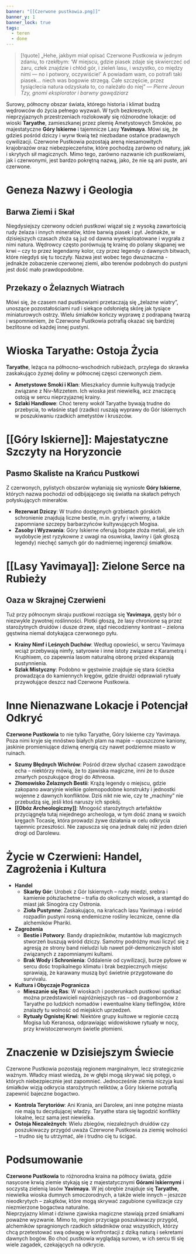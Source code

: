 ```yaml
---
banner: "[[Czerwone pustkowia.png]]"
banner_y: 1
banner_lock: true
tags:
  - teren
  - done
---
```

>[!quote] „Hehe, jakbym miał opisać Czerwone Pustkowia w jednym zdaniu, to rzekłbym: ‘W miejscu, gdzie piasek zdaje się skwierczeć od żaru, człek znajdzie i chłód gór, i zieleń lasu, i wszystko, co między nimi — no i potwory, oczywiście!’ A powiadam wam, co potrafi taki piasek... niech was bogowie strzegą. Całe szczęście, przez tysiąclecia natura odzyskała to, co należało do niej”
>— _Pierre Jeoun Tzy, gnomi eksplorator i barwny gawędziarz_

Surowy, północny obszar świata, którego historia i klimat budzą wędrowców do życia pełnego wyzwań. W tych bezkresnych, nieprzyjaznych przestrzeniach rozlokowały się różnorodne lokacje: od wioski **Taryathe**, zamieszkanej przez plemię Ametystowych Smoków, po majestatyczne **Góry Iskierne** i tajemnicze Lasy **Yavimaya**. Mówi się, że gdzieś pośród dziczy i wyrw tkwią też niezbadane ostańce pradawnych cywilizacji. Czerwone Pustkowia pozostają areną niesamowitych krajobrazów oraz niebezpieczeństw, które pochodzą zarówno od natury, jak i skrytych sił magicznych. Mimo tego, zarówno nazwanie ich pustkowiami, jak i czerwonymi, jest bardzo pokrętną nazwą, jako, że nie są ani puste, ani czerwone.
# Geneza Nazwy i Geologia
## Barwa Ziemi i Skał
Niegdysiejszy czerwony odcień pustkowi wiązał się z wysoką zawartością rudy żelaza i innych minerałów, które barwią piasek i pył. Jednakże, w dzisiejszych czasach złoża są już od  dawna wyeksploatowane i wygrała z nimi natura. Wędrowcy często porównują tę krainę do polany skąpanej we krwi – czy to przez legendarny kolor, czy przez legendy o dawnych bitwach, które niegdyś się tu toczyły. Nazwa jest wobec tego dwuznaczna - jednakże zobaczenie czerwonej ziemi, albo terenów podobnych do pustyni jest dość mało prawdopodobne.
## Przekazy o Żelaznych Wiatrach
Mówi się, że czasem nad pustkowiami przetaczają się „żelazne wiatry”, unoszące pozostałościami rud i siekące odsłoniętą skórę jak tysiące miniaturowych ostrzy. Wielu śmiałków kończy wyprawę z podrapaną twarzą i wspomnieniem, że Czerwone Pustkowia potrafią okazać się bardziej bezlitosne od każdej innej pustyni.
# Wioska Taryathe: Ostoja Życia
**Taryathe**, leżąca na północno-wschodnich rubieżach, przylega do skrawka zaskakująco żyznej doliny w północnej częsci czerwonych ziem.
- **Ametystowe Smoki i Klan**: Mieszkańcy  dumnie kultywują tradycje związane z Niv-Mizzetem. Ich wioska jest niewielką, acz znaczącą ostoją w sercu nieprzyjaznej krainy.
- **Szlaki Handlowe**: Choć tereny wokół Taryathe bywają trudne do przebycia, to właśnie stąd (rzadko) ruszają wyprawy do Gór Iskiernych w poszukiwaniu rzadkich ametystów i kruszców.
# [[Góry Iskierne]]: Majestatyczne Szczyty na Horyzoncie
## Pasmo Skaliste na Krańcu Pustkowi
Z czerwonych, pylistych obszarów wyłaniają się wyniosłe **Góry Iskierne**, których nazwa pochodzi od odbijającego się światła na skałach pełnych połyskujących minerałów.
- **Rezerwat Dziczy**: W trudno dostępnych grzbietach górskich schronienie znajdują liczne bestie, m.in. gryfy i wiwerny, a także zapomniane szczepy barbarzyńców kultywujących Mogisa.
- **Zasoby i Wyzwania**: Góry Iskierne oferują bogate złoża metali, ale ich wydobycie jest ryzykowne z uwagi na osuwiska, lawiny i (jak głoszą legendy) niechęć samych gór do nadmiernej ingerencji śmiałków.
# [[Lasy Yavimaya]]: Zielone Serce na Rubieży
## Oaza w Skrajnej Czerwieni
Tuż przy północnym skraju pustkowi rozciąga się **Yavimaya**, gęsty bór o niezwykle żywotnej roślinności. Plotki głoszą, że lasy chronione są przez starożytnych druidów i dusze drzew, stąd niecodzienny kontrast – zielona gęstwina niemal dotykająca czerwonego pyłu.
- **Krainy Nimf i Leśnych Duchów**: Według opowieści, w sercu Yavimaya wciąż przebywają nimfy, satyrowie i inne istoty związane z Karametrą i Kruphixem, co zapewnia lasom naturalną obronę przed ekspansją pustynnienia.
- **Szlak Mistyczny**: Podobno w gęstwinie znajduje się stara ścieżka prowadząca do kamiennych kręgów, gdzie druidzi odprawiali rytuały przywołujące deszcz nad Czerwone Pustkowia.
# Inne Nienazwane Lokacje i Potencjał Odkryć
**Czerwone Pustkowia** to nie tylko Taryathe, Góry Iskierne czy Yavimaya. Poza nimi kryje się mnóstwo białych plam na mapie – opuszczone kaniony, jaskinie promieniujące dziwną energią czy nawet podziemne miasto w ruinach.
- **Szumy Błędnych Wichrów**: Pośród drzew słychać czasem zawodzące echa – niektórzy mówią, że to zjawiska magiczne, inni że to dusze zmarłych poszukujące drogi do Athreosa.
- **Złomowisko Żelaznych Bestii**: Krążą legendy o miejscu, gdzie zakopano awaryjnie wielkie golemopodobne konstrukty i jednostki wojenne z dawnych konfliktów. Dziś nikt nie wie, czy te „machiny” nie przebudzą się, jeśli ktoś naruszy ich spokój.
- **[[Obóz Archeologiczny]]**: Mnogość starożytnych artefaktów przyciągnęła tutaj niejednego archeologa, w tym dość znaną w swoich kręgach Tocasię, która prowadzi żywe działania w celu odkrycia tajemnic przeszłości. Nie zapuscza się ona jednak dalej niż jeden dzień drogi od Darolewu.
# Życie w Czerwieni: Handel, Zagrożenia i Kultura
- **Handel**
    - **Skarby Gór**: Urobek z Gór Iskiernych – rudy miedzi, srebra i kamienie półszlachetne – trafia do okolicznych wiosek, a stamtąd do miast jak Sinogóra czy Ostronia.
    - **Zioła Pustynne**: Zaskakująco, na krańcach lasu Yavimaya i wśród rozpadlin pustyni rosną endemiczne rośliny lecznicze, cenne dla alchemików Phariki.
- **Zagrożenia**
    - **Bestie i Potwory**: Bandy drapieżników, mutantów lub magicznych stworzeń buszują wśród dziczy. Samotny podróżny musi liczyć się z agresją ze strony band nieludzi lub nawet pół-demonicznych istot związanych z zapomnianymi kultami.
    - **Brak Wody i Schronienia**: Oddalenie od cywilizacji, burze pyłowe w sercu dośc tropikalnego klimatu i brak bezpiecznych miejsc sprawiają, że karawany muszą być świetnie przygotowane do survivalu.
- **Kultura i Obyczaje Pogranicza**
    - **Mieszanie się Ras**: W wioskach i posterunkach pustkowi spotkać można przedstawicieli najróżniejszych ras – od dragonbornów z Taryathe po ludzkich nomadów i ewentualne klany tieflingów, które znalazły tu wolność od miejskich uprzedzeń.
    - **Rytuały Ognistej Krwi**: Niektóre grupy kultowe w regionie czczą Mogisa lub Keranosa, odprawiając widowiskowe rytuały w nocy, przy krwistoczerwonym świetle płomieni.
# Znaczenie w Dzisiejszym Świecie
Czerwone Pustkowia pozostają regionem marginalnym, lecz strategicznie ważnym. Władcy miast wiedzą, że w głębi mogą skrywać się potęgi, o których niebezpiecznie jest zapomnieć. Jednocześnie ziemia niczyja kusi śmiałków wizją odkrycia starożytnych reliktów, a Góry Iskierne potrafią zapewnić bajeczne bogactwo.
- **Kontrola Terytoriów**: Ani Krania, ani Darolew, ani inne potężne miasta nie mają tu decydującej władzy. Taryathe stara się łagodzić konflikty lokalne, lecz sama jest niewielka.
- **Ostoja Niezależnych**: Wielu zbiegów, niezależnych druidów czy poszukiwaczy przygód uważa Czerwone Pustkowia za ziemię wolności – trudno się tu utrzymać, ale i trudno cię tu ścigać.
# Podsumowanie
**Czerwone Pustkowia** to różnorodna kraina na północy świata, gdzie nasycone krwią ziemie stykają się z majestatycznymi **Górami Iskiernymi** i soczystą zielenią lasów **Yavimaya**. W jej obrębie znajduje się **Taryathe**, niewielka wioska dumnych smoczorodnych, a także wiele innych – jeszcze nieodkrytych – zakątków, które mogą skrywać zagubione cywilizacje czy niezmierzone bogactwa naturalne.  
Nieprzyjazny klimat i dziwne zjawiska magiczne stawiają przed śmiałkami poważne wyzwanie. Mimo to, region przyciąga poszukiwaczy przygód, alchemików spragnionych rzadkich składników oraz wszystkich, którzy chcą przetestować swą odwagę w konfrontacji z dziką naturą i sekretami dawnych bogów. Bo choć pustkowia wyglądają surowo, w ich sercu tli się wiele zagadek, czekających na odkrycie.
